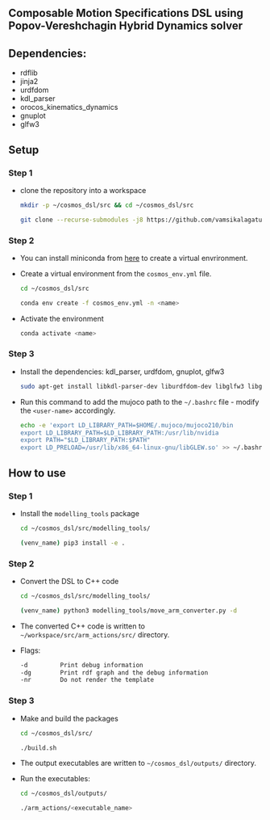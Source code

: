 ## Composable Motion Specifications DSL using Popov-Vereshchagin Hybrid Dynamics solver

## Dependencies:
- rdflib
- jinja2
- urdfdom
- kdl_parser
- orocos_kinematics_dynamics
- gnuplot
- glfw3

## Setup

### Step 1

- clone the repository into a workspace 

    ```bash
    mkdir -p ~/cosmos_dsl/src && cd ~/cosmos_dsl/src

    git clone --recurse-submodules -j8 https://github.com/vamsikalagaturu/cosmos-dsl.git .
    ```

### Step 2
    

- You can install miniconda from [here](https://docs.conda.io/en/latest/miniconda.html) to create a virtual envrironment.
- Create a virtual environment from the `cosmos_env.yml` file.
    
    ```bash
    cd ~/cosmos_dsl/src

    conda env create -f cosmos_env.yml -n <name>
    ```
- Activate the environment

    ```bash
    conda activate <name>
    ```

### Step 3

- Install the dependencies: kdl_parser, urdfdom, gnuplot, glfw3

    ```bash
    sudo apt-get install libkdl-parser-dev liburdfdom-dev libglfw3 libglfw3-dev libgnuplot-iostream-dev
    ```

- Run this command to add the mujoco path to the `~/.bashrc` file - modify the `<user-name>` accordingly.
    ```bash
    echo -e 'export LD_LIBRARY_PATH=$HOME/.mujoco/mujoco210/bin
    export LD_LIBRARY_PATH=$LD_LIBRARY_PATH:/usr/lib/nvidia 
    export PATH="$LD_LIBRARY_PATH:$PATH" 
    export LD_PRELOAD=/usr/lib/x86_64-linux-gnu/libGLEW.so' >> ~/.bashrc
    ```


## How to use

### Step 1

- Install the `modelling_tools` package
    
    ```bash
    cd ~/cosmos_dsl/src/modelling_tools/

    (venv_name) pip3 install -e .
    ```

### Step 2

- Convert the DSL to C++ code

    ```bash
    cd ~/cosmos_dsl/src/modelling_tools/

    (venv_name) python3 modelling_tools/move_arm_converter.py -d
    ```

- The converted C++ code is written to `~/workspace/src/arm_actions/src/` directory.
  
- Flags:
    ```bash
    -d         Print debug information
    -dg        Print rdf graph and the debug information
    -nr        Do not render the template 
    ```

### Step 3

- Make and build the packages
  
    ```bash
    cd ~/cosmos_dsl/src/

    ./build.sh
    ```

- The output executables are written to `~/cosmos_dsl/outputs/` directory.
 
- Run the executables:

    ```bash
    cd ~/cosmos_dsl/outputs/

    ./arm_actions/<executable_name>
    ```
